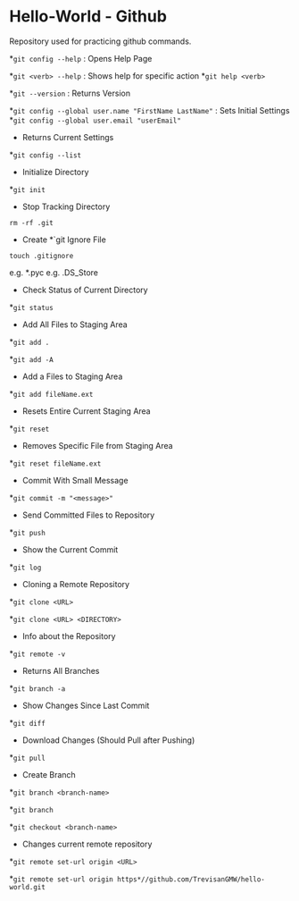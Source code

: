 # Hello-World - Github
Repository used for practicing github commands.

 

*`git config --help` : Opens Help Page


*`git <verb> --help` :  Shows help for specific action
*`git help <verb>`

*`git --version` : Returns Version

*`git config --global user.name "FirstName LastName"` : Sets Initial Settings
*`git config --global user.email "userEmail"`

* Returns Current Settings

*`git config --list`

* Initialize Directory

*`git init`

* Stop Tracking Directory

`rm -rf .git`

* Create *`git Ignore File

`touch .gitignore`

e.g. *.pyc
e.g. .DS_Store

* Check Status of Current Directory

*`git status`

* Add All Files to Staging Area

*`git add .`

*`git add -A`

* Add a Files to Staging Area

*`git add fileName.ext`

* Resets Entire Current Staging Area

*`git reset`

* Removes Specific File from Staging Area

*`git reset fileName.ext`

* Commit With Small Message

*`git commit -m "<message>"`

* Send Committed Files to Repository

*`git push`

* Show the Current Commit

*`git log`

* Cloning a Remote Repository

*`git clone <URL>`

*`git clone <URL> <DIRECTORY>`

* Info about the Repository

*`git remote -v`

* Returns All Branches

*`git branch -a`

* Show Changes Since Last Commit

*`git diff`

* Download Changes (Should Pull after Pushing)

*`git pull`

* Create Branch

*`git branch <branch-name>`

*`git branch`

*`git checkout <branch-name>`

* Changes current remote repository

*`git remote set-url origin <URL>`

*`git remote set-url origin https*//github.com/TrevisanGMW/hello-world.git`
